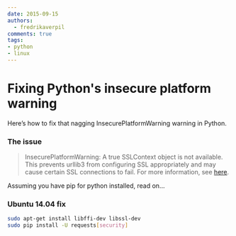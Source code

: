 ```yaml
---
date: 2015-09-15
authors:
  - fredrikaverpil
comments: true
tags:
- python
- linux
---
```


# Fixing Python's insecure platform warning

Here’s how to fix that nagging InsecurePlatformWarning warning in Python.

<!-- more -->

### The issue

> InsecurePlatformWarning: A true SSLContext object is not available. This prevents urllib3 from configuring SSL appropriately and may cause certain SSL connections to fail. For more information, see [here](https://urllib3.readthedocs.org/en/latest/security.html#insecureplatformwarning).

Assuming you have pip for python installed, read on...

### Ubuntu 14.04 fix

```bash
sudo apt-get install libffi-dev libssl-dev
sudo pip install -U requests[security]
```